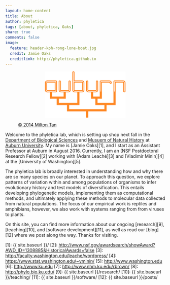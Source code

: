 ```yaml
---
layout: home-content
title: About
author: phyletica 
tags: [about, phyletica, Oaks]
share: true
comments: false
image:
  feature: header-koh-rong-lone-boat.jpg
  credit: Jamie Oaks
  creditlink: http://phyletica.github.io
---
```


<figure class="tmp-center">
    <a href="/images/auburn-phylo-mtan-2014-orange-1024.png"><img width="60%" style="display: block; margin-left: auto; margin-right: auto;" src="/images/auburn-phylo-mtan-2014-orange-1024.png"></a>
    <figcaption>
        <p class="figure-caption-box">
            <span class="center-if-single-line">
                <a rel="mtan" href="https://sites.google.com/site/mtyourmind/">&copy; 2014 Milton Tan</a>
            </span>
        </p>
    </figcaption>
</figure>

Welcome to the phyletica lab, which is setting up shop next fall in the
[Department of Biological Sciences](http://www.auburn.edu/biology) and [Musuem
of Natural History](http://www.aumnh.org) at [Auburn
University](http://www.auburn.edu).
My name is [Jamie Oaks][1], and I start as an Assistant Professor at Auburn in
August 2016. Currently, I am an [NSF Postdoctoral Research Fellow][2] working
with [Adam Leaché][3] and [Vladimir Minin][4] at the [University of
Washington][5].
<!---
I recently received my Ph.D.
from the [University of Kansas][6] working with [Rafe Brown][7] and [Mark
Holder][8].
-->

The phyletica lab is broadly interested in understanding how and why there are
so many species on our planet.
To approach this question, we explore patterns of variation within and among
populations of organisms to infer evolutionary history and test models of
diversification.
This entails developing phylogenetic models, implementing them as computational
methods, and ultimately applying these methods to molecular data collected from
natural populations.
The focus of our empirical work is reptiles and amphibians, however, we also
work with systems ranging from from viruses to plants.

On this site, you can find more information about our ongoing [research][9],
[teaching][10], and [software development][11], as well as read our [blog][12]
where we post along the way. Thanks for visiting.

 [1]: {{ site.baseurl }}/
 [2]: http://www.nsf.gov/awardsearch/showAward?AWD_ID=1308885&HistoricalAwards=false
 [3]: http://faculty.washington.edu/leache/wordpress/
 [4]: https://www.stat.washington.edu/~vminin/
 [5]: http://www.washington.edu
 [6]: http://www.ku.edu
 [7]: http://www.nhm.ku.edu/rbrown/
 [8]: http://phylo.bio.ku.edu/
 [9]: {{ site.baseurl }}/research/
 [10]: {{ site.baseurl }}/teaching/
 [11]: {{ site.baseurl }}/software/
 [12]: {{ site.baseurl }}/posts/


